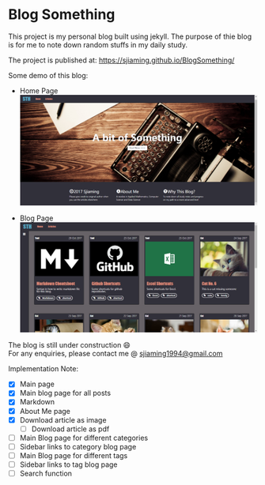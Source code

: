 # Blog Something

This project is my personal blog built using jekyll. The purpose of thie blog is for me to note down random stuffs in my daily study.

The project is published at: https://sjiaming.github.io/BlogSomething/

Some demo of this blog:
- Home Page
![Homepage](/assets/Homepage.png)

- Blog Page
![Blogs](/assets/blog.png)

The blog is still under construction :smile:<br>
For any enquiries, please contact me @ sjiaming1994@gmail.com

Implementation Note:
- [x] Main page
- [x] Main blog page for all posts
- [x] Markdown
- [x] About Me page
- [x] Download article as image
    - [ ] Download article as pdf 
- [ ] Main Blog page for different categories
- [ ] Sidebar links to category blog page
- [ ] Main Blog page for different tags
- [ ] Sidebar links to tag blog page
- [ ] Search function